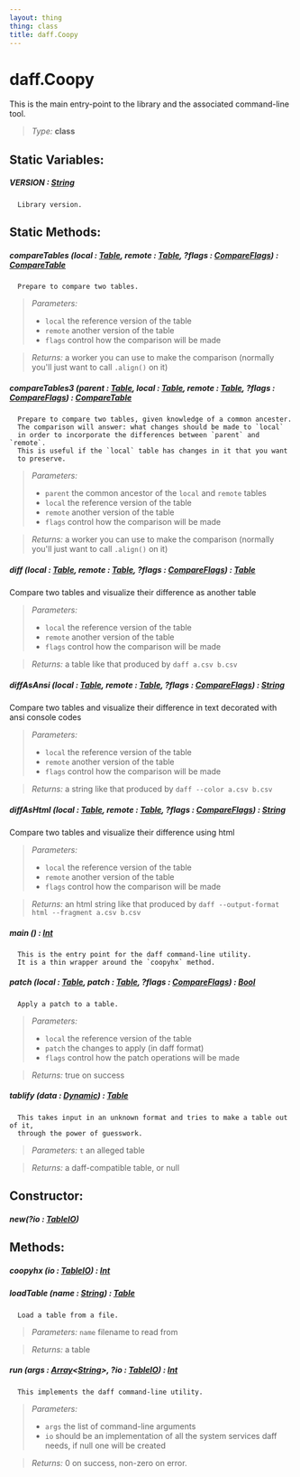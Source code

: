 ```yaml
---
layout: thing
thing: class
title: daff.Coopy
---
```

# daff.Coopy


  This is the main entry-point to the library and the associated
  command-line tool.




> *Type:* **class**

## Static Variables:

#####  **VERSION**  : <a href="../String.html" class="type">String</a>


      Library version.




## Static Methods:


##### **compareTables** (local : <a href="../coopy/Table.html" class="type">Table</a>, remote : <a href="../coopy/Table.html" class="type">Table</a>, ?flags : <a href="../coopy/CompareFlags.html" class="type">CompareFlags</a>) : <a href="../coopy/CompareTable.html" class="type">CompareTable</a>


      Prepare to compare two tables.




> *Parameters:*
>
>   * `local` the reference version of the table
>   * `remote` another version of the table
>   * `flags` control how the comparison will be made

> *Returns:*  a worker you can use to make the comparison (normally you'll just want to call `.align()` on it)








##### **compareTables3** (parent : <a href="../coopy/Table.html" class="type">Table</a>, local : <a href="../coopy/Table.html" class="type">Table</a>, remote : <a href="../coopy/Table.html" class="type">Table</a>, ?flags : <a href="../coopy/CompareFlags.html" class="type">CompareFlags</a>) : <a href="../coopy/CompareTable.html" class="type">CompareTable</a>


      Prepare to compare two tables, given knowledge of a common ancester.
      The comparison will answer: what changes should be made to `local`
      in order to incorporate the differences between `parent` and `remote`.
      This is useful if the `local` table has changes in it that you want
      to preserve.




> *Parameters:*
>
>   * `parent` the common ancestor of the `local` and `remote` tables
>   * `local` the reference version of the table
>   * `remote` another version of the table
>   * `flags` control how the comparison will be made

> *Returns:*  a worker you can use to make the comparison (normally you'll just want to call `.align()` on it)








##### **diff** (local : <a href="../coopy/Table.html" class="type">Table</a>, remote : <a href="../coopy/Table.html" class="type">Table</a>, ?flags : <a href="../coopy/CompareFlags.html" class="type">CompareFlags</a>) : <a href="../coopy/Table.html" class="type">Table</a>

 Compare two tables and visualize their difference as another table




> *Parameters:*
>
>   * `local` the reference version of the table
>   * `remote` another version of the table
>   * `flags` control how the comparison will be made

> *Returns:*  a table like that produced by `daff a.csv b.csv`








##### **diffAsAnsi** (local : <a href="../coopy/Table.html" class="type">Table</a>, remote : <a href="../coopy/Table.html" class="type">Table</a>, ?flags : <a href="../coopy/CompareFlags.html" class="type">CompareFlags</a>) : <a href="../String.html" class="type">String</a>

 Compare two tables and visualize their difference in text decorated with ansi console codes




> *Parameters:*
>
>   * `local` the reference version of the table
>   * `remote` another version of the table
>   * `flags` control how the comparison will be made

> *Returns:*  a string like that produced by `daff --color a.csv b.csv`








##### **diffAsHtml** (local : <a href="../coopy/Table.html" class="type">Table</a>, remote : <a href="../coopy/Table.html" class="type">Table</a>, ?flags : <a href="../coopy/CompareFlags.html" class="type">CompareFlags</a>) : <a href="../String.html" class="type">String</a>

 Compare two tables and visualize their difference using html




> *Parameters:*
>
>   * `local` the reference version of the table
>   * `remote` another version of the table
>   * `flags` control how the comparison will be made

> *Returns:*  an html string like that produced by `daff --output-format html --fragment a.csv b.csv`








##### **main** () : <a href="../Int.html" class="type">Int</a>


      This is the entry point for the daff command-line utility.
      It is a thin wrapper around the `coopyhx` method.












##### **patch** (local : <a href="../coopy/Table.html" class="type">Table</a>, patch : <a href="../coopy/Table.html" class="type">Table</a>, ?flags : <a href="../coopy/CompareFlags.html" class="type">CompareFlags</a>) : <a href="../Bool.html" class="type">Bool</a>


      Apply a patch to a table.




> *Parameters:*
>
>   * `local` the reference version of the table
>   * `patch` the changes to apply (in daff format)
>   * `flags` control how the patch operations will be made

> *Returns:*  true on success








##### **tablify** (data : <a href="../Dynamic.html" class="type">Dynamic</a>) : <a href="../coopy/Table.html" class="type">Table</a>


      This takes input in an unknown format and tries to make a table out of it,
      through the power of guesswork.




> *Parameters:*  `t` an alleged table


> *Returns:*  a daff-compatible table, or null







## Constructor:

##### **new**(?io : <a href="../coopy/TableIO.html" class="type">TableIO</a>)



## Methods:


##### **coopyhx** (io : <a href="../coopy/TableIO.html" class="type">TableIO</a>) : <a href="../Int.html" class="type">Int</a>




##### **loadTable** (name : <a href="../String.html" class="type">String</a>) : <a href="../coopy/Table.html" class="type">Table</a>


      Load a table from a file.




> *Parameters:*  `name` filename to read from


> *Returns:*  a table








##### **run** (args : <a href="../Array.html" class="type">Array</a>&lt;<a href="../String.html" class="type">String</a>&gt;, ?io : <a href="../coopy/TableIO.html" class="type">TableIO</a>) : <a href="../Int.html" class="type">Int</a>


      This implements the daff command-line utility.




> *Parameters:*
>
>   * `args` the list of command-line arguments
>   * `io` should be an implementation of all the system services daff needs, if null one will be created

> *Returns:*  0 on success, non-zero on error.








